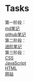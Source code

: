 # Tasks
第一阶段：       
 [md笔记](https://github.com/kkzjyy/Tasks/blob/main/Markdown%20%20note.md)       
   [github笔记](https://github.com/kkzjyy/Tasks/blob/main/Github1.md)    
第二阶段：       
[进阶笔记](https://github.com/kkzjyy/Tasks/blob/main/github2%EF%BC%9A.md)   
第三阶段：    
[CSS](https://github.com/kkzjyy/Tasks/blob/master/CSS%E5%AD%A6%E4%B9%A0.assets/CSS%E5%AD%A6%E4%B9%A0.md)    
[JavaScript](https://github.com/kkzjyy/Tasks/blob/master/JavaScript%E5%AD%A6%E4%B9%A0.assets/JavaScript%E5%AD%A6%E4%B9%A0.md)    
[HTML](https://github.com/kkzjyy/Tasks/blob/main/%E9%98%B6%E6%AE%B5%E4%B8%89/HTML%E5%AD%A6%E4%B9%A0.md)      
[网站](https://kkzjyy.github.io/)
